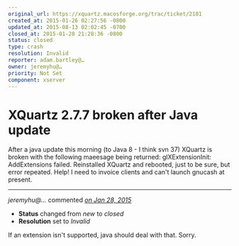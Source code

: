```yaml
---
original_url: https://xquartz.macosforge.org/trac/ticket/2101
created_at: 2015-01-26 02:27:56 -0800
updated_at: 2015-08-13 02:02:45 -0700
closed_at: 2015-01-28 21:28:36 -0800
status: closed
type: crash
resolution: Invalid
reporter: adam.bartley@…
owner: jeremyhu@…
priority: Not Set
component: xserver
---
```


XQuartz 2.7.7 broken after Java update
======================================


After a java update this morning (to Java 8 - I think svn 37) XQuartz is broken with the following maeesage being returned: <span class="underline">glXExtensionInit: AddExtensions failed. Reinstalled XQuartz and rebooted, just to be sure, but error repeated. Help! I need to invoice clients and can't launch gnucash at present.
</span>


---

*jeremyhu@…* commented *[on Jan 28, 2015](https://xquartz.macosforge.org/trac/ticket/2101#comment:1 "January 28, 2015 at 9:28 PM PST")*

-   **Status** changed from *new* to *closed*
-   **Resolution** set to *Invalid*

If an extension isn't supported, java should deal with that. Sorry.



